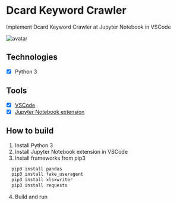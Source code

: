 # Dcard Keyword Crawler

Implement Dcard Keyword Crawler at Jupyter Notebook in VSCode

![avatar](https://i.imgur.com/rlc9E83.jpg) 

## Technologies
- [x] Python 3


## Tools
- [x] [VSCode](https://code.visualstudio.com)
- [x] [Jupyter Notebook extension](https://marketplace.visualstudio.com/items?itemName=ms-toolsai.jupyter)

## How to build
1. Install Python 3
3. Install Jupyter Notebook extension in VSCode
4. Install frameworks from pip3

```python
  pip3 install pandas
  pip3 install fake_useragent
  pip3 install xlsxwriter
  pip3 install requests
```

4. Build and run
